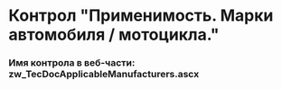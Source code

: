 ﻿---
description: 2.4.10.1
---
# Контрол "Применимость. Марки автомобиля / мотоцикла."
### Имя контрола в веб-части: zw_TecDocApplicableManufacturers.ascx

